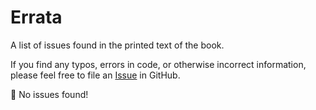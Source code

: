 # Errata

A list of issues found in the printed text of the book. 

If you find any typos, errors in code, or otherwise incorrect information, please feel free to file an [Issue](https://github.com/criticalwebdesign/book/issues) in GitHub. 


🙌 No issues found!

<!-- 
## Chapter 0

1. n/a

## Chapter 1

1. n/a

## Chapter 2

1. n/a

## Chapter 3

1. n/a

## Chapter 4

1. n/a

## Chapter 5

1. n/a

## Chapter 6

1. n/a

## Chapter 7

1. n/a

## Chapter 8

1. n/a

## Chapter 9

1. n/a

## Chapter 10

1. n/a

## Chapter 11

1. n/a -->

